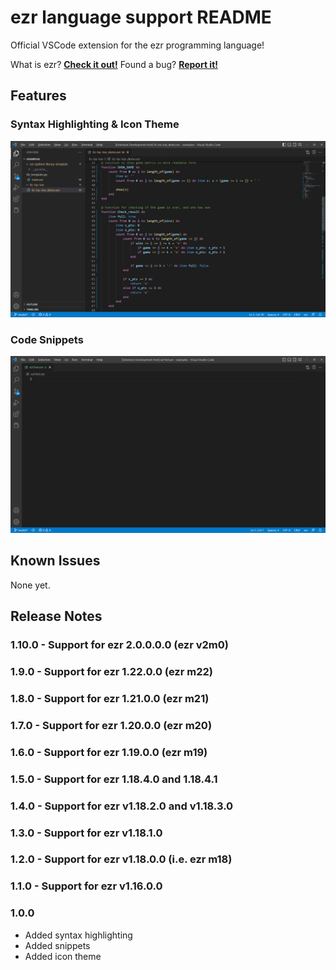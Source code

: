 # ezr language support README
Official VSCode extension for the ezr programming language!

What is ezr? [**Check it out!**](https://github.com/Uralstech/ezrlang)
Found a bug? [**Report it!**](https://github.com/Uralstech/ezr-language-support/issues)

## Features

### **Syntax Highlighting & Icon Theme**
![Syntax](./graphics/Syntax.png)
### **Code Snippets**
![Snippets](./graphics/Snippets.gif)

## Known Issues
None yet.

## Release Notes

### 1.10.0 - Support for ezr 2.0.0.0.0 (ezr v2m0)

### 1.9.0 - Support for ezr 1.22.0.0 (ezr m22)

### 1.8.0 - Support for ezr 1.21.0.0 (ezr m21)

### 1.7.0 - Support for ezr 1.20.0.0 (ezr m20)

### 1.6.0 - Support for ezr 1.19.0.0 (ezr m19)

### 1.5.0 - Support for ezr 1.18.4.0 and 1.18.4.1

### 1.4.0 - Support for ezr v1.18.2.0 and v1.18.3.0

### 1.3.0 - Support for ezr v1.18.1.0

### 1.2.0 - Support for ezr v1.18.0.0 (i.e. ezr m18)

### 1.1.0 - Support for ezr v1.16.0.0

### 1.0.0
- Added syntax highlighting
- Added snippets
- Added icon theme